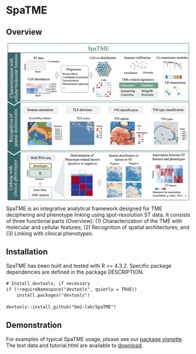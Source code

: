 # SpaTME

## Overview

![Overview](inst/Figure_overview.jpg)
SpaTME is an integrative analytical framework designed for TME deciphering and phenotype linking using spot-resolution ST data. It consists of three functional parts (Overview): (1) Characterization of the TME with molecular and cellular features; (2) Recognition of spatial architectures; and (3) Linking with clinical phenotypes.

## Installation

SpaTME has been built and tested with R >= 4.3.2. Specific package dependencies are defined in the package DESCRIPTION.
```
# Install devtools, if necessary
if (!requireNamespace("devtools", quietly = TRUE))
    install.packages("devtools")

devtools::install_github("bm2-lab/SpaTME")
```

## Demonstration

For examples of typical SpaTME usage, please see our [package vignette](https://github.com/Chengxiaojie/SpaTME/blob/main/vignettes/SpaTME_tutorial.pdf). The test data and tutorial.html are available to [download](https://www.jianguoyun.com/p/DfmFNZQQ7ZHiDBj0_c4FIAA).

